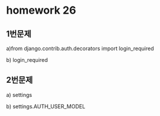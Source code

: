 # homework 26



## 1번문제



a)from django.contrib.auth.decorators import login_required

b) login_required

## 2번문제

a) settings

b) settings.AUTH_USER_MODEL